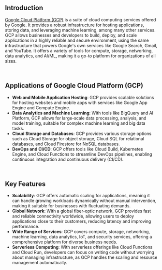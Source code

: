 ## Introduction

[Google Cloud Platform (GCP)](https://cloud.google.com/) is a suite of cloud computing services offered by Google. It provides a robust infrastructure for hosting applications, storing data, and leveraging machine learning, among many other services. GCP allows businesses and developers to build, deploy, and scale applications in a highly reliable and secure environment, using the same infrastructure that powers Google's own services like Google Search, Gmail, and YouTube. It offers a variety of tools for compute, storage, networking, data analytics, and AI/ML, making it a go-to platform for organizations of all sizes.

<br/>

## Applications of Google Cloud Platform (GCP)

- **Web and Mobile Application Hosting**: GCP provides scalable solutions for hosting websites and mobile apps with services like Google App Engine and Compute Engine.
- **Data Analytics and Machine Learning**: With tools like BigQuery and AI Platform, GCP allows for large-scale data processing, analysis, and model training, suitable for complex machine learning and big data tasks.
- **Cloud Storage and Databases**: GCP provides various storage options such as Cloud Storage for object storage, Cloud SQL for relational databases, and Cloud Firestore for NoSQL databases.
- **DevOps and CI/CD**: GCP offers tools like Cloud Build, Kubernetes Engine, and Cloud Functions to streamline DevOps pipelines, enabling continuous integration and continuous delivery (CI/CD).

<br/>

## Key Features

- **Scalability**: GCP offers automatic scaling for applications, meaning it can handle growing workloads dynamically without manual intervention, making it suitable for businesses with fluctuating demands.
- **Global Network**: With a global fiber-optic network, GCP provides fast and reliable connectivity worldwide, allowing users to deploy applications close to their customers, reducing latency and improving performance.
- **Wide Range of Services**: GCP covers compute, storage, networking, machine learning, data analytics, IoT, and security services, offering a comprehensive platform for diverse business needs.
- **Serverless Computing**: With serverless offerings like Cloud Functions and Cloud Run, developers can focus on writing code without worrying about managing infrastructure, as GCP handles the scaling and resource management automatically.